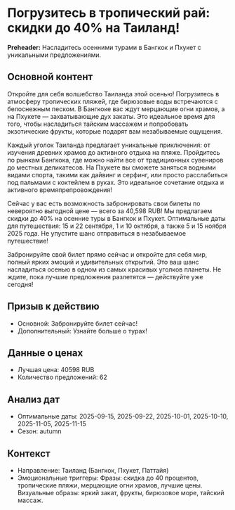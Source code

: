 # Погрузитесь в тропический рай: скидки до 40% на Таиланд!

**Preheader:** Насладитесь осенними турами в Бангкок и Пхукет с уникальными предложениями.

## Основной контент

Откройте для себя волшебство Таиланда этой осенью! Погрузитесь в атмосферу тропических пляжей, где бирюзовые воды встречаются с белоснежным песком. В Бангкоке вас ждут мерцающие огни храмов, а на Пхукете — захватывающие дух закаты. Это идеальное время для того, чтобы насладиться тайским массажем и попробовать экзотические фрукты, которые подарят вам незабываемые ощущения.

Каждый уголок Таиланда предлагает уникальные приключения: от изучения древних храмов до активного отдыха на пляже. Пройдитесь по рынкам Бангкока, где можно найти все от традиционных сувениров до местных деликатесов. На Пхукете вы сможете заняться водными видами спорта, такими как дайвинг и серфинг, или просто расслабиться под пальмами с коктейлем в руках. Это идеальное сочетание отдыха и активного времяпрепровождения!

Сейчас у вас есть возможность забронировать свои билеты по невероятно выгодной цене — всего за 40,598 RUB! Мы предлагаем скидки до 40% на осенние туры в Бангкок и Пхукет. Оптимальные даты для путешествия: 15 и 22 сентября, 1 и 10 октября, а также 5 и 15 ноября 2025 года. Не упустите шанс отправиться в незабываемое путешествие!

Забронируйте свой билет прямо сейчас и откройте для себя мир, полный ярких эмоций и удивительных открытий. Это ваш шанс насладиться осенью в одном из самых красивых уголков планеты. Не ждите, пока лучшие предложения разлетятся — действуйте уже сегодня!

## Призыв к действию

- Основной: Забронируйте билет сейчас!
- Дополнительный: Узнайте больше о турах!

## Данные о ценах

- Лучшая цена: 40598 RUB
- Количество предложений: 62

## Анализ дат

- Оптимальные даты: 2025-09-15, 2025-09-22, 2025-10-01, 2025-10-10, 2025-11-05, 2025-11-15
- Сезон: autumn

## Контекст

- Направление: Таиланд (Бангкок, Пхукет, Паттайя)
- Эмоциональные триггеры: Фразы: скидка до 40 процентов, тропические пляжи, мерцающие огни храмов, лучшие цены. Визуальные образы: яркий закат, фрукты, бирюзовое море, тайский массаж.
